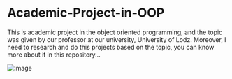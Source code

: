 # Academic-Project-in-OOP
This is academic project in the object oriented programming, and the topic was given by our professor at our university, University of Lodz. Moreover, I need to research and do this projects based on the topic, you can know more about it in this repository... 

![image](https://github.com/saidali-ibn-zafar/Academic-Project-in-OOP/assets/120341849/3bfa135d-83be-47fd-8586-e29f98851dd1)

